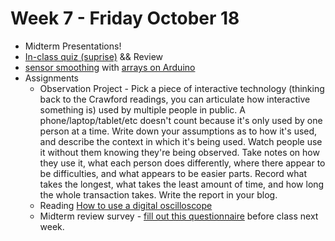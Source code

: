 # Week 7 - Friday October 18
* Midterm Presentations!
* [In-class quiz (suprise)](https://forms.gle/Ept9GPSSNsSimDZBA) && Review
* [sensor smoothing](https://docs.arduino.cc/built-in-examples/analog/Smoothing) with [arrays on Arduino](https://docs.arduino.cc/built-in-examples/control-structures/Arrays)
* Assignments
  * Observation Project - Pick a piece of interactive technology (thinking back to the Crawford readings, you can articulate how interactive something is) used by multiple people in public. A phone/laptop/tablet/etc doesn't count because it's only used by one person at a time. Write down your assumptions as to how it's used, and describe the context in which it's being used. Watch people use it without them knowing they're being observed. Take notes on how they use it, what each person does differently, where there appear to be difficulties, and what appears to be easier parts. Record what takes the longest, what takes the least amount of time, and how long the whole transaction takes. Write the report in your blog.
  * Reading [How to use a digital oscilloscope](https://learn.sparkfun.com/tutorials/how-to-use-an-oscilloscope/all)
  * Midterm review survey - [fill out this questionnaire](https://forms.gle/ZXGxDvrupSSL5oVu7) before class next week.